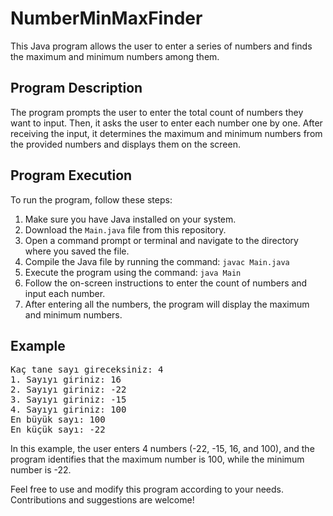 <h1>NumberMinMaxFinder</h1>

<p>This Java program allows the user to enter a series of numbers and finds the maximum and minimum numbers among them.</p>

<h2>Program Description</h2>

<p>The program prompts the user to enter the total count of numbers they want to input. Then, it asks the user to enter each number one by one. After receiving the input, it determines the maximum and minimum numbers from the provided numbers and displays them on the screen.</p>

<h2>Program Execution</h2>

<p>To run the program, follow these steps:</p>

<ol>
  <li>Make sure you have Java installed on your system.</li>
  <li>Download the <code>Main.java</code> file from this repository.</li>
  <li>Open a command prompt or terminal and navigate to the directory where you saved the file.</li>
  <li>Compile the Java file by running the command: <code>javac Main.java</code></li>
  <li>Execute the program using the command: <code>java Main</code></li>
  <li>Follow the on-screen instructions to enter the count of numbers and input each number.</li>
  <li>After entering all the numbers, the program will display the maximum and minimum numbers.</li>
</ol>

<h2>Example</h2>

<pre>
Kaç tane sayı gireceksiniz: 4
1. Sayıyı giriniz: 16
2. Sayıyı giriniz: -22
3. Sayıyı giriniz: -15
4. Sayıyı giriniz: 100
En büyük sayı: 100
En küçük sayı: -22
</pre>

<p>In this example, the user enters 4 numbers (-22, -15, 16, and 100), and the program identifies that the maximum number is 100, while the minimum number is -22.</p>

<p>Feel free to use and modify this program according to your needs. Contributions and suggestions are welcome!</p>
